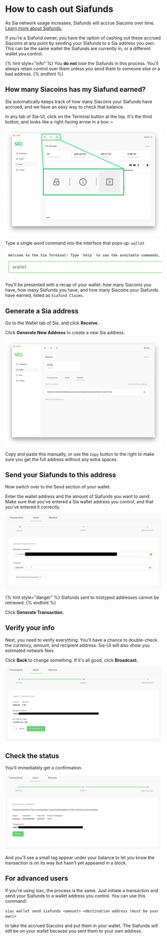 # How to cash out Siafunds

As Sia network usage increases, Siafunds will accrue Siacoins over time. [Learn more about Siafunds.](what-are-siafunds.md)

If you're a Siafund owner, you have the option of cashing out these accrued Siacoins at any point by sending your Siafunds to a Sia address you own. This can be the same wallet the Siafunds are currently in, or a different wallet you control.

{% hint style="info" %}
You **do not** lose the Siafunds in this process. You'll always retain control over them unless you send them to someone else or a bad address.
{% endhint %}

## How many Siacoins has my Siafund earned?

Sia automatically keeps track of how many Siacoins your Siafunds have accrued, and we have an easy way to check that balance.

In any tab of Sia-UI, click on the Terminal button at the top. It's the third button, and looks like a right-facing arrow in a box: `>`

![](../.gitbook/assets/siafunds-cashout-1.png)

Type a single word command into the interface that pops up: `wallet`

![](../.gitbook/assets/siafunds-cashout-2.png)

You'll be presented with a recap of your wallet: how many Siacoins you have, how many Siafunds you have, and how many Siacoins your Siafunds have earned, listed as `Siafund Claims`.

## Generate a Sia address

Go to the Wallet tab of Sia, and click **Receive.**

Click **Generate New Address** to create a new Sia address.

![](../.gitbook/assets/address-2%20%282%29%20%281%29.png)

Copy and paste this manually, or use the `Copy` button to the right to make sure you get the full address without any extra spaces.

## Send your Siafunds to this address

Now switch over to the Send section of your wallet.

Enter the wallet address and the amount of Siafunds you want to send. Make sure that you've entered a Sia wallet address you control, and that you've entered it correctly.

![](../.gitbook/assets/siafunds-cashout-4.png)

{% hint style="danger" %}
Siafunds sent to mistyped addresses cannot be retrieved.
{% endhint %}

Click **Generate Transaction.**

## Verify your info

Next, you need to verify everything. You'll have a chance to double-check the currency, amount, and recipient address. Sia-UI will also show you estimated network fees.

Click **Back** to change something. If it's all good, click **Broadcast.**

![](../.gitbook/assets/siafunds-cashout-5.png)

## Check the status

You'll immediately get a confirmation.

![](../.gitbook/assets/siafunds-cashout-6.png)

And you'll see a small tag appear under your balance to let you know the transaction is on its way but hasn't yet appeared in a block.

## For advanced users

If you're using siac, the process is the same. Just initiate a transaction and send your Siafunds to a wallet address you control. You can use this command:

`siac wallet send siafunds <amount> <destination address (must be your own)>`

to take the accrued Siacoins and put them in your wallet. The Siafunds will still be on your wallet because you sent them to your own address.

